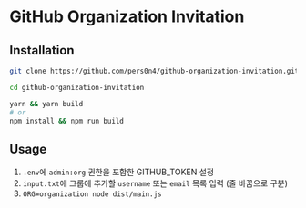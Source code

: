 # GitHub Organization Invitation

## Installation

```bash
git clone https://github.com/pers0n4/github-organization-invitation.git

cd github-organization-invitation

yarn && yarn build
# or
npm install && npm run build
```

## Usage

1. `.env`에 `admin:org` 권한을 포함한 GITHUB_TOKEN 설정
2. `input.txt`에 그룹에 추가할 `username` 또는 `email` 목록 입력 (줄 바꿈으로 구분)
3. `ORG=organization node dist/main.js`
